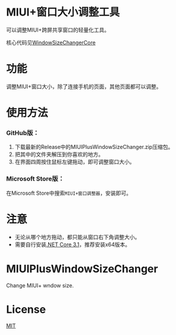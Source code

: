 # MIUI+窗口大小调整工具
可以调整MIUI+跨屏共享窗口的轻量化工具。

核心代码见[WindowSizeChangerCore](https://github.com/RF103T/WindowSizeChangerCore)

# 功能
调整MIUI+窗口大小，除了连接手机的页面，其他页面都可以调整。

# 使用方法
### GitHub版：
1. 下载最新的Release中的MIUIPlusWindowSizeChanger.zip压缩包。
2. 把其中的文件夹解压到你喜欢的地方。
3. 在界面四周按住鼠标左键拖动，即可调整窗口大小。

### Microsoft Store版：
在Microsoft Store中搜索`MIUI+窗口调整器`，安装即可。

# 注意
+ 无论从哪个地方拖动，都只能从窗口右下角调整大小。
+ 需要自行安装[.NET Core 3.1](https://dotnet.microsoft.com/download/dotnet/3.1/runtime)，推荐安装x64版本。

# MIUIPlusWindowSizeChanger
Change MIUI+ wndow size.

# License
[MIT](https://github.com/RF103T/MIUIPlusWindowSizeChanger/blob/master/LICENSE)
